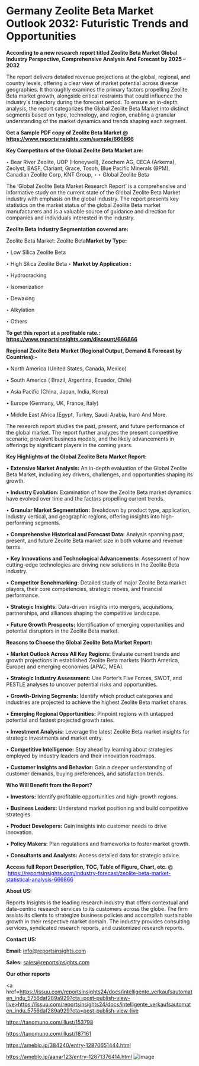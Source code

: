 # Germany Zeolite Beta Market Outlook 2032: Futuristic Trends and Opportunities

<strong>According to a new research report titled Zeolite Beta Market Global Industry Perspective, Comprehensive Analysis And Forecast by 2025 – 2032</strong>

The report delivers detailed revenue projections at the global, regional, and country levels, offering a clear view of market potential across diverse geographies. It thoroughly examines the primary factors propelling Zeolite Beta market growth, alongside critical restraints that could influence the industry's trajectory during the forecast period. To ensure an in-depth analysis, the report categorizes the Global Zeolite Beta Market into distinct segments based on type, technology, and region, enabling a granular understanding of the market dynamics and trends shaping each segment.

<strong>Get a Sample PDF copy of Zeolite Beta Market </strong><strong>@<a href=https://www.reportsinsights.com/sample/666866 style=color:#0000ff;> https://www.reportsinsights.com/sample/666866</a></strong></font>

<strong>Key Competitors of the Global Zeolite Beta Market are:</strong>

‣ Bear River Zeolite, UOP (Honeywell), Zeochem AG, CECA (Arkema), Zeolyst, BASF, Clariant, Grace, Tosoh, Blue Pacific Minerals (BPM), Canadian Zeolite Corp, KNT Group,
‣ 
‣ Global Zeolite Beta

The ‘Global Zeolite Beta Market Research Report’ is a comprehensive and informative study on the current state of the Global Zeolite Beta Market industry with emphasis on the global industry. The report presents key statistics on the market status of the global Zeolite Beta market manufacturers and is a valuable source of guidance and direction for companies and individuals interested in the industry.

<strong>Zeolite Beta Industry Segmentation covered are:</strong>

Zeolite Beta Market: 
Zeolite Beta<strong>Market by Type:</strong>

‣ Low Silica Zeolite Beta

‣ High Silica Zeolite Beta
‣ 
<strong>Market by Application :</strong>

‣ Hydrocracking

‣ Isomerization

‣ Dewaxing

‣ Alkylation

‣ Others

<strong>To get this report at a profitable rate.: <a href=https://www.reportsinsights.com/discount/666866 style=color:#0000ff;>https://www.reportsinsights.com/discount/666866</a></strong></font>

<strong>Regional Zeolite Beta Market (Regional Output, Demand &amp; Forecast by Countries):-</strong>

• North America (United States, Canada, Mexico)

• South America ( Brazil, Argentina, Ecuador, Chile)

• Asia Pacific (China, Japan, India, Korea)

• Europe (Germany, UK, France, Italy)

• Middle East Africa (Egypt, Turkey, Saudi Arabia, Iran) And More.

The research report studies the past, present, and future performance of the global market. The report further analyzes the present competitive scenario, prevalent business models, and the likely advancements in offerings by significant players in the coming years.

<strong>Key Highlights of the Global Zeolite Beta Market Report:</strong>

• <strong>Extensive Market Analysis:</strong> An in-depth evaluation of the Global Zeolite Beta Market, including key drivers, challenges, and opportunities shaping its growth.

• <strong>Industry Evolution:</strong> Examination of how the Zeolite Beta market dynamics have evolved over time and the factors propelling current trends.

• <strong>Granular Market Segmentation:</strong> Breakdown by product type, application, industry vertical, and geographic regions, offering insights into high-performing segments.

• <strong>Comprehensive Historical and Forecast Data:</strong> Analysis spanning past, present, and future Zeolite Beta market size in both volume and revenue terms.

• <strong>Key Innovations and Technological Advancements:</strong> Assessment of how cutting-edge technologies are driving new solutions in the Zeolite Beta industry.

• <strong>Competitor Benchmarking:</strong> Detailed study of major Zeolite Beta market players, their core competencies, strategic moves, and financial performance.

• <strong>Strategic Insights:</strong> Data-driven insights into mergers, acquisitions, partnerships, and alliances shaping the competitive landscape.

• <strong>Future Growth Prospects:</strong> Identification of emerging opportunities and potential disruptors in the Zeolite Beta market.

<strong>Reasons to Choose the Global Zeolite Beta Market Report:</strong>

• <strong>Market Outlook Across All Key Regions:</strong> Evaluate current trends and growth projections in established Zeolite Beta markets (North America, Europe) and emerging economies (APAC, MEA).

• <strong>Strategic Industry Assessment:</strong> Use Porter’s Five Forces, SWOT, and PESTLE analyses to uncover potential risks and opportunities.

• <strong>Growth-Driving Segments:</strong> Identify which product categories and industries are projected to achieve the highest Zeolite Beta market shares.

• <strong>Emerging Regional Opportunities:</strong> Pinpoint regions with untapped potential and fastest projected growth rates.

• <strong>Investment Analysis:</strong> Leverage the latest Zeolite Beta market insights for strategic investments and market entry.

• <strong>Competitive Intelligence:</strong> Stay ahead by learning about strategies employed by industry leaders and their innovation roadmaps.

• <strong>Customer Insights and Behavior:</strong> Gain a deeper understanding of customer demands, buying preferences, and satisfaction trends.

<strong>Who Will Benefit from the Report?</strong>

• <strong>Investors:</strong> Identify profitable opportunities and high-growth regions.

• <strong>Business Leaders:</strong> Understand market positioning and build competitive strategies.

• <strong>Product Developers:</strong> Gain insights into customer needs to drive innovation.

• <strong>Policy Makers:</strong> Plan regulations and frameworks to foster market growth.

• <strong>Consultants and Analysts:</strong> Access detailed data for strategic advice.
</ul>
<strong>Access full Report Description, TOC, Table of Figure, Chart, etc. </strong>@  <a href=https://reportsinsights.com/industry-forecast/zeolite-beta-market-statistical-analysis-666866 style=color:#0000ff;>https://reportsinsights.com/industry-forecast/zeolite-beta-market-statistical-analysis-666866</a></font>

<strong><strong>About US</strong>:</strong>

Reports Insights is the leading research industry that offers contextual and data-centric research services to its customers across the globe. The firm assists its clients to strategize business policies and accomplish sustainable growth in their respective market domain. The industry provides consulting services, syndicated research reports, and customized research reports.

<strong>Contact US:</strong>

<p class=""""><b>Email:</b> <a href=mailto:info@reportsinsights.com>info@reportsinsights.com</a></p>
<p class=""""><b>Sales:</b> <a href=mailto:sales@reportsinsights.com>sales@reportsinsights.com</a></p>

<strong>Our other reports</strong>

<a href=https://issuu.com/reportsinsights24/docs/intelligente_verkaufsautomaten_indu_5756daf289a929?cta=post-publish-view-live>https://issuu.com/reportsinsights24/docs/intelligente_verkaufsautomaten_indu_5756daf289a929?cta=post-publish-view-live</a>

<a href=https://tanomuno.com/illust/153798>https://tanomuno.com/illust/153798</a>

<a href=https://tanomuno.com/illust/187161>https://tanomuno.com/illust/187161</a>

<a href=https://ameblo.jp/384240/entry-12870651444.html>https://ameblo.jp/384240/entry-12870651444.html</a>

<a href=https://ameblo.jp/aanar123/entry-12871376414.html>https://ameblo.jp/aanar123/entry-12871376414.html</a>
![image](https://github.com/user-attachments/assets/990361b3-ea9b-4671-883d-ed21bebc2579)
